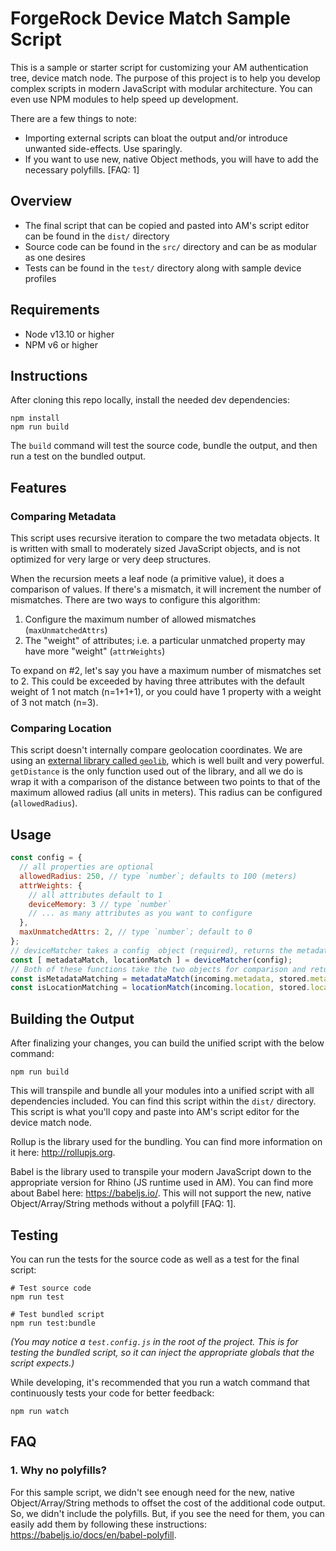 # ForgeRock Device Match Sample Script

This is a sample or starter script for customizing your AM authentication tree, device match node. The purpose of this project is to help you develop complex scripts in modern JavaScript with modular architecture. You can even use NPM modules to help speed up development.

There are a few things to note:

- Importing external scripts can bloat the output and/or introduce unwanted side-effects. Use sparingly.
- If you want to use new, native Object methods, you will have to add the necessary polyfills. [FAQ: 1]

## Overview

- The final script that can be copied and pasted into AM's script editor can be found in the `dist/` directory
- Source code can be found in the `src/` directory and can be as modular as one desires
- Tests can be found in the `test/` directory along with sample device profiles

## Requirements

- Node v13.10 or higher
- NPM v6 or higher

## Instructions

After cloning this repo locally, install the needed dev dependencies:

```
npm install
npm run build
```

The `build` command will test the source code, bundle the output, and then run a test on the bundled output.

## Features

### Comparing Metadata

This script uses recursive iteration to compare the two metadata objects. It is written with small to moderately sized JavaScript objects, and is not optimized for very large or very deep structures.

When the recursion meets a leaf node (a primitive value), it does a comparison of values. If there's a mismatch, it will increment the number of mismatches. There are two ways to configure this algorithm:

1. Configure the maximum number of allowed mismatches (`maxUnmatchedAttrs`)
2. The "weight" of attributes; i.e. a particular unmatched property may have more "weight" (`attrWeights`)

To expand on #2, let's say you have a maximum number of mismatches set to 2. This could be exceeded by having three attributes with the default weight of 1 not match (n=1+1+1), or you could have 1 property with a weight of 3 not match (n=3).

### Comparing Location

This script doesn't internally compare geolocation coordinates. We are using an [external library called `geolib`](https://www.npmjs.com/package/geolib), which is well built and very powerful. `getDistance` is the only function used out of the library, and all we do is wrap it with a comparison of the distance between two points to that of the maximum allowed radius (all units in meters). This radius can be configured (`allowedRadius`).

## Usage

```js
const config = {
  // all properties are optional
  allowedRadius: 250, // type `number`; defaults to 100 (meters)
  attrWeights: {
    // all attributes default to 1
    deviceMemory: 3 // type `number`
    // ... as many attributes as you want to configure
  },
  maxUnmatchedAttrs: 2, // type `number`; default to 0
};
// deviceMatcher takes a config  object (required), returns the metadata and location match functions
const [ metadataMatch, locationMatch ] = deviceMatcher(config);
// Both of these functions take the two objects for comparison and return a boolean
const isMetadataMatching = metadataMatch(incoming.metadata, stored.metadata);
const isLocationMatching = locationMatch(incoming.location, stored.location);
```

## Building the Output

After finalizing your changes, you can build the unified script with the below command:

```
npm run build
```

This will transpile and bundle all your modules into a unified script with all dependencies included. You can find this script within the `dist/` directory. This script is what you'll copy and paste into AM's script editor for the device match node.

Rollup is the library used for the bundling. You can find more information on it here: http://rollupjs.org.

Babel is the library used to transpile your modern JavaScript down to the appropriate version for Rhino (JS runtime used in AM). You can find more about Babel here: https://babeljs.io/. This will not support the new, native Object/Array/String methods without a polyfill [FAQ: 1].

## Testing

You can run the tests for the source code as well as a test for the final script:

```
# Test source code
npm run test

# Test bundled script
npm run test:bundle
```

_(You may notice a `test.config.js` in the root of the project. This is for testing the bundled script, so it can inject the appropriate globals that the script expects.)_

While developing, it's recommended that you run a watch command that continuously tests your code for better feedback:

```
npm run watch
```

## FAQ

### 1. Why no polyfills?

For this sample script, we didn't see enough need for the new, native Object/Array/String methods to offset the cost of the additional code output. So, we didn't include the polyfills. But, if you see the need for them, you can easily add them by following these instructions: https://babeljs.io/docs/en/babel-polyfill.
